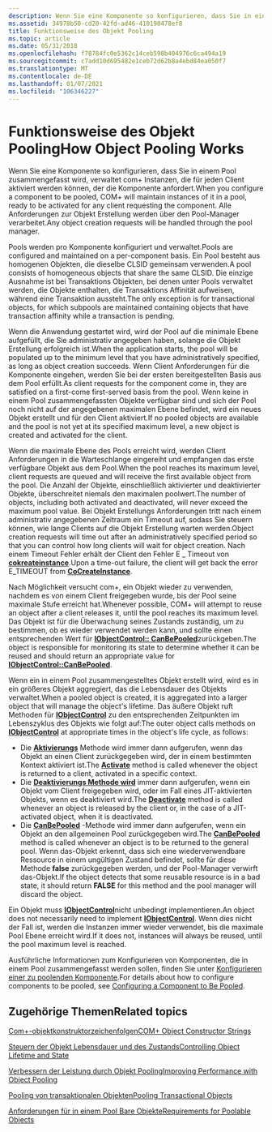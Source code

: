 ```yaml
---
description: Wenn Sie eine Komponente so konfigurieren, dass Sie in einem Pool zusammengefasst wird, verwaltet com+ Instanzen, die für jeden Client aktiviert werden können, der die Komponente anfordert. Alle Anforderungen zur Objekt Erstellung werden über den Pool-Manager verarbeitet.
ms.assetid: 34978b50-cd20-42fd-ad46-410190478ef8
title: Funktionsweise des Objekt Pooling
ms.topic: article
ms.date: 05/31/2018
ms.openlocfilehash: f78784fc0e5362c14ceb598b404976c6ca494a19
ms.sourcegitcommit: c7add10d695482e1ceb72d62b8a4ebd84ea050f7
ms.translationtype: MT
ms.contentlocale: de-DE
ms.lasthandoff: 01/07/2021
ms.locfileid: "106346227"
---
```

# <a name="how-object-pooling-works"></a><span data-ttu-id="f0e83-104">Funktionsweise des Objekt Pooling</span><span class="sxs-lookup"><span data-stu-id="f0e83-104">How Object Pooling Works</span></span>

<span data-ttu-id="f0e83-105">Wenn Sie eine Komponente so konfigurieren, dass Sie in einem Pool zusammengefasst wird, verwaltet com+ Instanzen, die für jeden Client aktiviert werden können, der die Komponente anfordert.</span><span class="sxs-lookup"><span data-stu-id="f0e83-105">When you configure a component to be pooled, COM+ will maintain instances of it in a pool, ready to be activated for any client requesting the component.</span></span> <span data-ttu-id="f0e83-106">Alle Anforderungen zur Objekt Erstellung werden über den Pool-Manager verarbeitet.</span><span class="sxs-lookup"><span data-stu-id="f0e83-106">Any object creation requests will be handled through the pool manager.</span></span>

<span data-ttu-id="f0e83-107">Pools werden pro Komponente konfiguriert und verwaltet.</span><span class="sxs-lookup"><span data-stu-id="f0e83-107">Pools are configured and maintained on a per-component basis.</span></span> <span data-ttu-id="f0e83-108">Ein Pool besteht aus homogenen Objekten, die dieselbe CLSID gemeinsam verwenden.</span><span class="sxs-lookup"><span data-stu-id="f0e83-108">A pool consists of homogeneous objects that share the same CLSID.</span></span> <span data-ttu-id="f0e83-109">Die einzige Ausnahme ist bei Transaktions Objekten, bei denen unter Pools verwaltet werden, die Objekte enthalten, die Transaktions Affinität aufweisen, während eine Transaktion aussteht.</span><span class="sxs-lookup"><span data-stu-id="f0e83-109">The only exception is for transactional objects, for which subpools are maintained containing objects that have transaction affinity while a transaction is pending.</span></span>

<span data-ttu-id="f0e83-110">Wenn die Anwendung gestartet wird, wird der Pool auf die minimale Ebene aufgefüllt, die Sie administrativ angegeben haben, solange die Objekt Erstellung erfolgreich ist.</span><span class="sxs-lookup"><span data-stu-id="f0e83-110">When the application starts, the pool will be populated up to the minimum level that you have administratively specified, as long as object creation succeeds.</span></span> <span data-ttu-id="f0e83-111">Wenn Client Anforderungen für die Komponente eingehen, werden Sie bei der ersten bereitgestellten Basis aus dem Pool erfüllt.</span><span class="sxs-lookup"><span data-stu-id="f0e83-111">As client requests for the component come in, they are satisfied on a first-come first-served basis from the pool.</span></span> <span data-ttu-id="f0e83-112">Wenn keine in einem Pool zusammengefassten Objekte verfügbar sind und sich der Pool noch nicht auf der angegebenen maximalen Ebene befindet, wird ein neues Objekt erstellt und für den Client aktiviert.</span><span class="sxs-lookup"><span data-stu-id="f0e83-112">If no pooled objects are available and the pool is not yet at its specified maximum level, a new object is created and activated for the client.</span></span>

<span data-ttu-id="f0e83-113">Wenn die maximale Ebene des Pools erreicht wird, werden Client Anforderungen in die Warteschlange eingereiht und empfangen das erste verfügbare Objekt aus dem Pool.</span><span class="sxs-lookup"><span data-stu-id="f0e83-113">When the pool reaches its maximum level, client requests are queued and will receive the first available object from the pool.</span></span> <span data-ttu-id="f0e83-114">Die Anzahl der Objekte, einschließlich aktivierter und deaktivierter Objekte, überschreitet niemals den maximalen poolwert.</span><span class="sxs-lookup"><span data-stu-id="f0e83-114">The number of objects, including both activated and deactivated, will never exceed the maximum pool value.</span></span> <span data-ttu-id="f0e83-115">Bei Objekt Erstellungs Anforderungen tritt nach einem administrativ angegebenen Zeitraum ein Timeout auf, sodass Sie steuern können, wie lange Clients auf die Objekt Erstellung warten werden.</span><span class="sxs-lookup"><span data-stu-id="f0e83-115">Object creation requests will time out after an administratively specified period so that you can control how long clients will wait for object creation.</span></span> <span data-ttu-id="f0e83-116">Nach einem Timeout Fehler erhält der Client den Fehler E \_ Timeout von [**cokreateinstance**](/windows/desktop/api/combaseapi/nf-combaseapi-cocreateinstance).</span><span class="sxs-lookup"><span data-stu-id="f0e83-116">Upon a time-out failure, the client will get back the error E\_TIMEOUT from [**CoCreateInstance**](/windows/desktop/api/combaseapi/nf-combaseapi-cocreateinstance).</span></span>

<span data-ttu-id="f0e83-117">Nach Möglichkeit versucht com+, ein Objekt wieder zu verwenden, nachdem es von einem Client freigegeben wurde, bis der Pool seine maximale Stufe erreicht hat.</span><span class="sxs-lookup"><span data-stu-id="f0e83-117">Whenever possible, COM+ will attempt to reuse an object after a client releases it, until the pool reaches its maximum level.</span></span> <span data-ttu-id="f0e83-118">Das Objekt ist für die Überwachung seines Zustands zuständig, um zu bestimmen, ob es wieder verwendet werden kann, und sollte einen entsprechenden Wert für [**IObjectControl:: CanBePooled**](/windows/desktop/api/ComSvcs/nf-comsvcs-iobjectcontrol-canbepooled)zurückgeben.</span><span class="sxs-lookup"><span data-stu-id="f0e83-118">The object is responsible for monitoring its state to determine whether it can be reused and should return an appropriate value for [**IObjectControl::CanBePooled**](/windows/desktop/api/ComSvcs/nf-comsvcs-iobjectcontrol-canbepooled).</span></span>

<span data-ttu-id="f0e83-119">Wenn ein in einem Pool zusammengestelltes Objekt erstellt wird, wird es in ein größeres Objekt aggregiert, das die Lebensdauer des Objekts verwaltet.</span><span class="sxs-lookup"><span data-stu-id="f0e83-119">When a pooled object is created, it is aggregated into a larger object that will manage the object's lifetime.</span></span> <span data-ttu-id="f0e83-120">Das äußere Objekt ruft Methoden für [**IObjectControl**](/windows/desktop/api/ComSvcs/nn-comsvcs-iobjectcontrol) zu den entsprechenden Zeitpunkten im Lebenszyklus des Objekts wie folgt auf:</span><span class="sxs-lookup"><span data-stu-id="f0e83-120">The outer object calls methods on [**IObjectControl**](/windows/desktop/api/ComSvcs/nn-comsvcs-iobjectcontrol) at appropriate times in the object's life cycle, as follows:</span></span>

-   <span data-ttu-id="f0e83-121">Die [**Aktivierungs**](/windows/desktop/api/ComSvcs/nf-comsvcs-iobjectcontrol-activate) Methode wird immer dann aufgerufen, wenn das Objekt an einen Client zurückgegeben wird, der in einem bestimmten Kontext aktiviert ist.</span><span class="sxs-lookup"><span data-stu-id="f0e83-121">The [**Activate**](/windows/desktop/api/ComSvcs/nf-comsvcs-iobjectcontrol-activate) method is called whenever the object is returned to a client, activated in a specific context.</span></span>
-   <span data-ttu-id="f0e83-122">Die [**Deaktivierungs Methode wird**](/windows/desktop/api/ComSvcs/nf-comsvcs-iobjectcontrol-deactivate) immer dann aufgerufen, wenn ein Objekt vom Client freigegeben wird, oder im Fall eines JIT-aktivierten Objekts, wenn es deaktiviert wird.</span><span class="sxs-lookup"><span data-stu-id="f0e83-122">The [**Deactivate**](/windows/desktop/api/ComSvcs/nf-comsvcs-iobjectcontrol-deactivate) method is called whenever an object is released by the client or, in the case of a JIT-activated object, when it is deactivated.</span></span>
-   <span data-ttu-id="f0e83-123">Die [**CanBePooled**](/windows/desktop/api/ComSvcs/nf-comsvcs-iobjectcontrol-canbepooled) -Methode wird immer dann aufgerufen, wenn ein Objekt an den allgemeinen Pool zurückgegeben wird.</span><span class="sxs-lookup"><span data-stu-id="f0e83-123">The [**CanBePooled**](/windows/desktop/api/ComSvcs/nf-comsvcs-iobjectcontrol-canbepooled) method is called whenever an object is to be returned to the general pool.</span></span> <span data-ttu-id="f0e83-124">Wenn das-Objekt erkennt, dass sich eine wiederverwendbare Ressource in einem ungültigen Zustand befindet, sollte für diese Methode **false** zurückgegeben werden, und der Pool-Manager verwirft das-Objekt.</span><span class="sxs-lookup"><span data-stu-id="f0e83-124">If the object detects that some reusable resource is in a bad state, it should return **FALSE** for this method and the pool manager will discard the object.</span></span>

<span data-ttu-id="f0e83-125">Ein Objekt muss [**IObjectControl**](/windows/desktop/api/ComSvcs/nn-comsvcs-iobjectcontrol)nicht unbedingt implementieren.</span><span class="sxs-lookup"><span data-stu-id="f0e83-125">An object does not necessarily need to implement [**IObjectControl**](/windows/desktop/api/ComSvcs/nn-comsvcs-iobjectcontrol).</span></span> <span data-ttu-id="f0e83-126">Wenn dies nicht der Fall ist, werden die Instanzen immer wieder verwendet, bis die maximale Pool Ebene erreicht wird.</span><span class="sxs-lookup"><span data-stu-id="f0e83-126">If it does not, instances will always be reused, until the pool maximum level is reached.</span></span>

<span data-ttu-id="f0e83-127">Ausführliche Informationen zum Konfigurieren von Komponenten, die in einem Pool zusammengefasst werden sollen, finden Sie unter [Konfigurieren einer zu poolenden Komponente](configuring-a-component-to-be-pooled.md).</span><span class="sxs-lookup"><span data-stu-id="f0e83-127">For details about how to configure components to be pooled, see [Configuring a Component to Be Pooled](configuring-a-component-to-be-pooled.md).</span></span>

## <a name="related-topics"></a><span data-ttu-id="f0e83-128">Zugehörige Themen</span><span class="sxs-lookup"><span data-stu-id="f0e83-128">Related topics</span></span>

<dl> <dt>

[<span data-ttu-id="f0e83-129">Com+-objektkonstruktorzeichenfolgen</span><span class="sxs-lookup"><span data-stu-id="f0e83-129">COM+ Object Constructor Strings</span></span>](com--object-constructor-strings.md)
</dt> <dt>

[<span data-ttu-id="f0e83-130">Steuern der Objekt Lebensdauer und des Zustands</span><span class="sxs-lookup"><span data-stu-id="f0e83-130">Controlling Object Lifetime and State</span></span>](controlling-object-lifetime-and-state.md)
</dt> <dt>

[<span data-ttu-id="f0e83-131">Verbessern der Leistung durch Objekt Pooling</span><span class="sxs-lookup"><span data-stu-id="f0e83-131">Improving Performance with Object Pooling</span></span>](improving-performance-with-object-pooling.md)
</dt> <dt>

[<span data-ttu-id="f0e83-132">Pooling von transaktionalen Objekten</span><span class="sxs-lookup"><span data-stu-id="f0e83-132">Pooling Transactional Objects</span></span>](pooling-transactional-objects.md)
</dt> <dt>

[<span data-ttu-id="f0e83-133">Anforderungen für in einem Pool Bare Objekte</span><span class="sxs-lookup"><span data-stu-id="f0e83-133">Requirements for Poolable Objects</span></span>](requirements-for-poolable-objects.md)
</dt> </dl>

 

 
